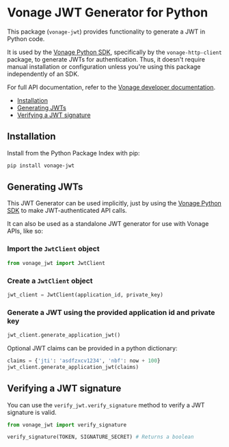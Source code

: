 # Vonage JWT Generator for Python

This package (`vonage-jwt`) provides functionality to generate a JWT in Python code.

It is used by the [Vonage Python SDK](https://github.com/Vonage/vonage-python-sdk), specifically by the `vonage-http-client` package, to generate JWTs for authentication. Thus, it doesn't require manual installation or configuration unless you're using this package independently of an SDK.

For full API documentation, refer to the [Vonage developer documentation](https://developer.vonage.com).

- [Installation](#installation)
- [Generating JWTs](#generating-jwts)
- [Verifying a JWT signature](#verifying-a-jwt-signature)

## Installation

Install from the Python Package Index with pip:

```bash
pip install vonage-jwt
```

## Generating JWTs

This JWT Generator can be used implicitly, just by using the [Vonage Python SDK](https://github.com/Vonage/vonage-python-sdk) to make JWT-authenticated API calls.

It can also be used as a standalone JWT generator for use with Vonage APIs, like so:

### Import the `JwtClient` object

```python
from vonage_jwt import JwtClient
```

### Create a `JwtClient` object

```python
jwt_client = JwtClient(application_id, private_key)
```

### Generate a JWT using the provided application id and private key

```python
jwt_client.generate_application_jwt()
```

Optional JWT claims can be provided in a python dictionary:

```python
claims = {'jti': 'asdfzxcv1234', 'nbf': now + 100}
jwt_client.generate_application_jwt(claims)
```

## Verifying a JWT signature

You can use the `verify_jwt.verify_signature` method to verify a JWT signature is valid.

```python
from vonage_jwt import verify_signature

verify_signature(TOKEN, SIGNATURE_SECRET) # Returns a boolean
```

